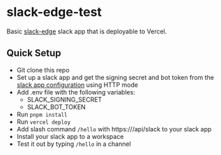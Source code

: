 # slack-edge-test

Basic [slack-edge](https://github.com/slack-edge/slack-edge) slack app that is deployable to Vercel.

## Quick Setup

- Git clone this repo
- Set up a slack app and get the signing secret and bot token from the [slack app configuration](https://api.slack.com/apps) using HTTP mode
- Add .env file with the following variables:
    - SLACK_SIGNING_SECRET
    - SLACK_BOT_TOKEN
- Run `pnpm install`
- Run `vercel deploy`
- Add slash command `/hello` with https://<your-vercel-url>/api/slack to your slack app
- Install your slack app to a workspace
- Test it out by typing `/hello` in a channel
